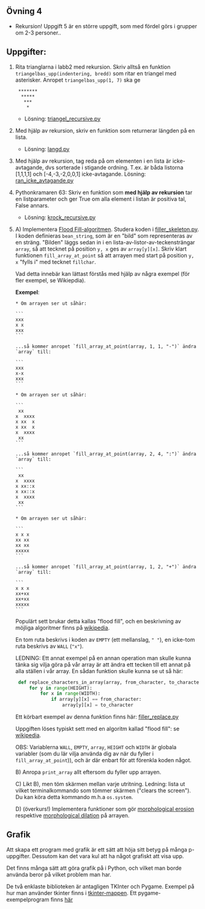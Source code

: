
## Övning 4

* Rekursion! Uppgift 5 är en större uppgift, som med fördel görs i grupper om 2-3 personer..

## Uppgifter:

1.  Rita trianglarna i labb2 med rekursion. Skriv alltså en funktion `triangelbas_upp(indentering, bredd)` som
    ritar en triangel med asterisker.
    Anropet `triangelbas_upp(1, 7)` ska ge
    
    ```
     *******
      *****
       ***
        *
    ```
    * Lösning: [triangel\_recursive.py](ran_triangel_recursive.py)
    
2. Med hjälp av rekursion, skriv en funktion som returnerar längden på en lista.
    * Lösning: [langd.py](ran_langd.py)

3. Med hjälp av rekursion, tag reda på om elementen i en lista är icke-avtagande, dvs sorterade i stigande
   ordning. T.ex. är båda listorna [1,1,1,1] och [-4,-3,-2,0,0,1] icke-avtagande.
   Lösning: [ran\_icke\_avtagande.py](ran_icke_avtagande.py)
   
3. Pythonkramaren 63: Skriv en funktion som **med hjälp av rekursion** tar en listparameter och ger True om alla element i listan är positiva tal, False annars.
    * Lösning: [krock\_recursive.py](ran_krock_recursive.py)
   
4. A) Implementera [Flood Fill-algoritmen](https://en.wikipedia.org/wiki/Flood_fill).
   Studera koden i [filler\_skeleton.py](filler_skeleton.py). I koden definieras `bean_string`, som är
   en "bild" som representeras av en sträng. "Bilden" läggs sedan in i en lista-av-listor-av-teckensträngar
   `array`, så att tecknet på position `y, x` ges av `array[y][x]`. Skriv klart funktionen
   `fill_array_at_point` så att arrayen med start på position `y, x` "fylls i" med tecknet `fillchar`.

   Vad detta innebär kan lättast förstås med hjälp av några exempel (för fler exempel, se Wikiepdia).
   
   **Exempel**:

       * Om arrayen ser ut såhär:
       
       ```
       xxx
       x x
       xxx
       ```
       
       ...så kommer anropet `fill_array_at_point(array, 1, 1, "-")` ändra `array` till:
       
       ```
       xxx
       x-x
       xxx
       ```
       
       * Om arrayen ser ut såhär:
       
       ```
        xx 
       x  xxxx
       x xx  x
       x xx  x
       x  xxxx
        xx 
       ```
       
       ...så kommer anropet `fill_array_at_point(array, 2, 4, ":")` ändra `array` till:
       
       ```
        xx 
       x  xxxx
       x xx::x
       x xx::x
       x  xxxx
        xx 
       ```
       
       * Om arrayen ser ut såhär:
       
       ```
       x x x
       xx xx
       xx xx
       xxxxx
       ```
       
       ...så kommer anropet `fill_array_at_point(array, 1, 2, "+")` ändra `array` till:
       
       ```
       x x x
       xx+xx
       xx+xx
       xxxxx
       ```
   
   Populärt sett brukar detta kallas "flood fill", och en beskrivning av möjliga algoritmer finns på 
   [wikipedia](https://en.wikipedia.org/wiki/Flood_fill).

   En tom ruta beskrivs i koden av `EMPTY` (ett mellanslag, `" "`), en icke-tom ruta beskrivs av `WALL`
   (`"x"`).
   
   LEDNING: Ett annat exempel på en annan operation man skulle kunna tänka sig vilja göra på vår array är att
   ändra ett tecken till ett annat på alla ställen i vår array. En sådan funktion skulle kunna se ut så här:
   ```python
    def replace_characters_in_array(array, from_character, to_character):
        for y in range(HEIGHT):
            for x in range(WIDTH):
                if array[y][x] == from_character:
                    array[y][x] = to_character
   ```
   
   Ett körbart exempel av denna funktion finns här: [filler\_replace.py](filler_replace.py)
   
   Uppgiften löses typiskt sett med en algoritm kallad "flood fill": se
   [wikipedia](https://en.wikipedia.org/wiki/Flood_fill).
   
   OBS: Variablerna `WALL`, `EMPTY`, `array`, `HEIGHT` och `WIDTH` är globala variabler (som du lär vilja
   använda dig av när du fyller i `fill_array_at_point`)), och är där enbart för att förenkla koden något.
   
   B) Anropa `print_array` allt eftersom du fyller upp arrayen.
   
   C) Likt B), men töm skärmen mellan varje utritning.
      Ledning: lista ut vilket terminalkommando som tömmer skärmen ("clears the screen"). Du kan köra detta
      kommando m.h.a `os.system`.
    
   D) (överkurs!) Implementera funktioner som gör
   [morphological erosion](http://homepages.inf.ed.ac.uk/rbf/HIPR2/erode.htm) respektive
   [morphological dilation](http://homepages.inf.ed.ac.uk/rbf/HIPR2/dilate.htm) på arrayen.


## Grafik

Att skapa ett program med grafik är ett sätt att höja sitt betyg på många p-uppgifter.
Dessutom kan det vara kul att ha något grafiskt att visa upp.

Det finns många sätt att göra grafik på i Python, och vilket man borde använda beror på vilket problem man
har.

De två enklaste biblioteken är antagligen TKInter och Pygame. Exempel på hur man använder tkinter finns i
[tkinter-mappen](../tkinter/). Ett pygame-exempelprogram finns [här](../pygame/hornet_example/)
